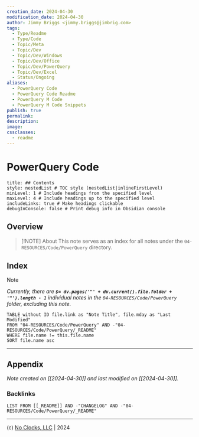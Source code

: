 ```yaml
---
creation_date: 2024-04-30
modification_date: 2024-04-30
author: Jimmy Briggs <jimmy.briggs@jimbrig.com>
tags:
  - Type/Readme
  - Type/Code
  - Topic/Meta
  - Topic/Dev
  - Topic/Dev/Windows
  - Topic/Dev/Office
  - Topic/Dev/PowerQuery
  - Topic/Dev/Excel
  - Status/Ongoing
aliases:
  - PowerQuery Code
  - PowerQuery Code Readme
  - PowerQuery M Code
  - PowerQuery M Code Snippets
publish: true
permalink:
description:
image:
cssclasses:
  - readme
---
```



# PowerQuery Code

```table-of-contents
title: ## Contents 
style: nestedList # TOC style (nestedList|inlineFirstLevel)
minLevel: 1 # Include headings from the specified level
maxLevel: 4 # Include headings up to the specified level
includeLinks: true # Make headings clickable
debugInConsole: false # Print debug info in Obsidian console
```

## Overview

> [!NOTE] About
> This note serves as an index for all notes under the `04-RESOURCES/Code/PowerQuery` directory.

## Index

> [!NOTE]
> *Currently, there are **`$= dv.pages('"' + dv.current().file.folder + '"').length - 1`**  individual notes in the `04-RESOURCES/Code/PowerQuery` folder, excluding this note.*

```dataview
TABLE without ID file.link as "Note Title", file.mday as "Last Modified"
FROM "04-RESOURCES/Code/PowerQuery" AND -"04-RESOURCES/Code/PowerQuery/_README"
WHERE file.name != this.file.name
SORT file.name asc
```

***

## Appendix

*Note created on [[2024-04-30]] and last modified on [[2024-04-30]].*

### Backlinks

```dataview
LIST FROM [[_README]] AND -"CHANGELOG" AND -"04-RESOURCES/Code/PowerQuery/_README"
```

***

(c) [No Clocks, LLC](https://github.com/noclocks) | 2024